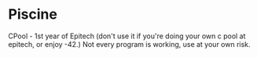 # Piscine
CPool - 1st year of Epitech (don't use it if you're doing your own c pool at epitech, or enjoy -42.)
Not every program is working, use at your own risk.
